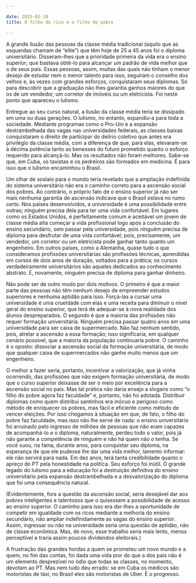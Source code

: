```yaml
---

date: 2015-02-18
title: O filho do rico e o filho do pobre

---
```


A grande ilusão das pessoas da classe média tradicional (aquilo que as esquerdas chamam de “elite”) que têm hoje de 25 a 45 anos foi o diploma universitário. Disseram-lhes que a prioridade primeira da vida era o ensino superior; que bastava obtê-lo para alcançar um padrão de vida melhor que o de seus pais. Essas pessoas, assim, muitas das quais não tinham o menor desejo de estudar nem o menor talento para isso, seguiram o conselho dos velhos e, às vezes com grandes esforços, conquistaram seus diplomas. Só para descobrir que a graduação não lhes garantia ganhos maiores do que os de um vendedor, um corretor de imóveis ou um eletricista. Foi neste ponto que apareceu o lulismo.

Entregue ao seu curso natural, a ilusão da classe média teria se dissipado em uma ou duas gerações. O lulismo, no entanto, expandiu-a para toda a sociedade. Mediante programas como o Pro-Uni e a expansão destrambelhada das vagas nas universidades federais, as classes baixas conquistaram o direito de participar do delírio coletivo que antes era privilégio da classe média, com a diferença de que, para elas, elevaram-se à décima potência tanto as benesses do futuro prometido quanto o esforço requerido para alcançá-lo. Mas os resultados não foram melhores. Sabe-se que, em Cuba, os taxistas e os pedreiros são formados em medicina. É para isso que o lulismo encaminhou o Brasil.

Um olhar de soslaio para o mundo teria revelado que a ampliação indefinida do sistema universitário não era o caminho correto para a ascensão social dos pobres. Ao contrário, o próprio fato de o ensino superior já não ser mais nenhuma garantia de ascensão indicava que o Brasil estava no rumo certo. Nos países desenvolvidos, a universidade é uma possibilidade entre outras; ninguém precisa dela para ter uma vida confortável. Em lugares como os Estados Unidos, é perfeitamente comum e aceitável um jovem de classe média alta começar a vida profissional logo após a conclusão do ensino secundário, sem passar pela universidade, pois ninguém precisa de diploma para desfrutar de uma vida confortável; pois, precisamente, um vendedor, um corretor ou um eletricista pode ganhar tanto quanto um engenheiro. Em outros países, como a Alemanha, quase tudo o que consideramos profissões universitárias são profissões técnicas, aprendidas em cursos de dois anos de duração, voltados para a prática; os cursos verdadeiramente universitários são aqueles dedicados ao conhecimento abstrato. E, novamente, ninguém precisa de diploma para ganhar dinheiro.

Não pode ser de outro modo por dois motivos. O primeiro é que a maior parte das pessoas não têm nenhum desejo de empreender estudos superiores e nenhuma aptidão para isso. Forçá-las a cursar uma universidade é uma crueldade com elas e uma receita para diminuir o nível geral do ensino superior, que terá de adequar-se à nova realidade dos alunos despreparados. O segundo é que a maioria das profissões não requer formação universitária. Ninguém precisa passar quatro anos em uma universidade para ser caixa de supermercado. Não faz nenhum sentido, pois, atrelar a ascensão a essa formação; isso significaria, em qualquer cenário possível, que a maioria da população continuaria pobre. O caminho é o oposto: dissociar a ascensão social da formação universitária, de modo que qualquer caixa de supermercados não ganhe muito menos que um engenheiro.

O melhor a fazer seria, portanto, incentivar a valorização, que já vinha ocorrendo, das profissões que não exigem formação universitária, de modo que o curso superior deixasse de ser o meio por excelência para a ascensão social no país. Mas tal prática não daria ensejo a slogans como “o filho do pobre agora faz faculdade” e, portanto, não foi adotada. Distribuir diplomas como quem distribui santinhos era inócuo e perigoso como método de enriquecer os pobres, mas fácil e eficiente como método de vencer eleições. Por isso chegamos à situação em que, de fato, o filho do pobre faz faculdade, mas isso não lhe serve de nada: o ensino universitário foi arruinado pelo ingresso de milhões de pessoas que não eram capazes de acompanhá-lo e o diploma, naturalmente, perdeu todo o valor, pois já não garante a competência de ninguém e não há quem não o tenha. Se você suou, na faina, durante anos, para conquistar seu diploma, na esperança de que ele pudesse lhe dar uma vida melhor, lamento informar: ele não servirá para nada. Em dez anos, terá tanta credibilidade quanto o apreço do PT pela honestidade na política. Seu esforço foi inútil. O grande legado do lulismo para a educação foi a destruição definitiva do ensino universitário pela expansão destrambelhada e a desvalorização do diploma que foi uma consequência natural.

(Evidentemente, fora a questão da ascensão social, seria desejável dar aos pobres inteligentes e talentosos que o quisessem a possibilidade de acesso ao ensino superior. O caminho para isso era dar-lhes a oportunidade de competir em igualdade com os ricos mediante a melhoria do ensino secundário, não ampliar indefinidamente as vagas do ensino superior. Assim, ingressar ou não na universidade seria uma questão de aptidão, não de classe econômica. Mas, de novo, esse trabalho seria mais lento, menos perceptível e traria assim poucos dividendos eleitorais.)

A frustração das grandes hordas a quem se prometeu um novo mundo e a quem, no fim das contas, foi dada uma vida pior do que a dos pais não é um elemento desprezível no ódio que todas as classes, no momento, devotam ao PT. Mas nem tudo deu errado: se em Cuba os médicos são motoristas de táxi, no Brasil eles são motoristas de Uber. É o progresso.
